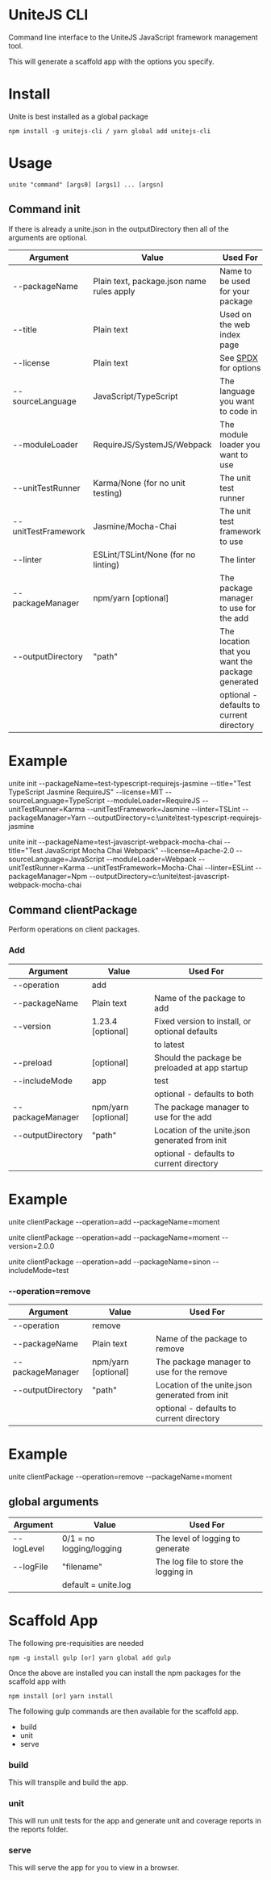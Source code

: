 # UniteJS CLI
Command line interface to the UniteJS JavaScript framework management tool.

This will generate a scaffold app with the options you specify.

# Install

Unite is best installed as a global package

    npm install -g unitejs-cli / yarn global add unitejs-cli

# Usage

    unite "command" [args0] [args1] ... [argsn]

## Command init

If there is already a unite.json in the outputDirectory then all of the arguments are optional.

| Argument            | Value                                     | Used For                                         |
|---------------------|-------------------------------------------|--------------------------------------------------|
| --packageName       | Plain text, package.json name rules apply | Name to be used for your package                 |
| --title             | Plain text                                | Used on the web index page                       |
| --license           | Plain text                                | See [SPDX](https://spdx.org/licenses/) for options|
| --sourceLanguage    | JavaScript/TypeScript                     | The language you want to code in                 |
| --moduleLoader      | RequireJS/SystemJS/Webpack                | The module loader you want to use                |
| --unitTestRunner    | Karma/None (for no unit testing)          | The unit test runner                             |
| --unitTestFramework | Jasmine/Mocha-Chai                        | The unit test framework to use                   |
| --linter            | ESLint/TSLint/None (for no linting)       | The linter                                       |
| --packageManager    | npm/yarn [optional]                       | The package manager to use for the add           |
| --outputDirectory   | "path"                                    | The location that you want the package generated |
|                     |                                           | optional - defaults to current directory         |

# Example

unite init --packageName=test-typescript-requirejs-jasmine --title="Test TypeScript Jasmine RequireJS" --license=MIT --sourceLanguage=TypeScript --moduleLoader=RequireJS --unitTestRunner=Karma --unitTestFramework=Jasmine --linter=TSLint --packageManager=Yarn --outputDirectory=c:\unite\test-typescript-requirejs-jasmine

unite init --packageName=test-javascript-webpack-mocha-chai --title="Test JavaScript Mocha Chai Webpack" --license=Apache-2.0 --sourceLanguage=JavaScript --moduleLoader=Webpack --unitTestRunner=Karma --unitTestFramework=Mocha-Chai --linter=ESLint --packageManager=Npm --outputDirectory=c:\unite\test-javascript-webpack-mocha-chai

## Command clientPackage

Perform operations on client packages.

### Add

| Argument            | Value                                     | Used For                                         |
|---------------------|-------------------------------------------|--------------------------------------------------|
| --operation         | add                                       |                                                  |
| --packageName       | Plain text                                | Name of the package to add                       |
| --version           | 1.23.4 [optional]                         | Fixed version to install, or optional defaults   |
|                     |                                           | to latest                                        |
| --preload           | [optional]                                | Should the package be preloaded at app startup   |
| --includeMode       | app | test | both                         | When should the package be loaded                |
|                     |                                           | optional - defaults to both                      |
| --packageManager    | npm/yarn [optional]                       | The package manager to use for the add           |
| --outputDirectory   | "path"                                    | Location of the unite.json generated from init   |
|                     |                                           | optional - defaults to current directory         |

# Example

unite clientPackage --operation=add --packageName=moment

unite clientPackage --operation=add --packageName=moment --version=2.0.0

unite clientPackage --operation=add --packageName=sinon --includeMode=test

### --operation=remove

| Argument            | Value                                     | Used For                                         |
|---------------------|-------------------------------------------|--------------------------------------------------|
| --operation         | remove                                    |                                                  |
| --packageName       | Plain text                                | Name of the package to remove                    |
| --packageManager    | npm/yarn [optional]                       | The package manager to use for the remove        |
| --outputDirectory   | "path"                                    | Location of the unite.json generated from init   |
|                     |                                           | optional - defaults to current directory         |

# Example

unite clientPackage --operation=remove --packageName=moment

## global arguments

| Argument            | Value                                     | Used For                                         |
|---------------------|-------------------------------------------|--------------------------------------------------|
| --logLevel          | 0/1 = no logging/logging                  | The level of logging to generate                 |
| --logFile           | "filename"                                | The log file to store the logging in             |
|                     | default = unite.log                       |                                                  |

# Scaffold App

The following pre-requisities are needed

    npm -g install gulp [or] yarn global add gulp

Once the above are installed you can install the npm packages for the scaffold app with

    npm install [or] yarn install


The following gulp commands are then available for the scaffold app.

* build
* unit
* serve

### build
This will transpile and build the app.

### unit
This will run unit tests for the app and generate unit and coverage reports in the reports folder.

### serve
This will serve the app for you to view in a browser.
